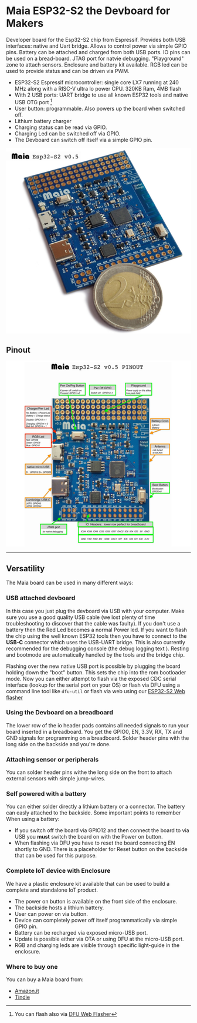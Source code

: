 # Maia ESP32-S2 the Devboard for Makers

Developer board for the Esp32-S2 chip from Espressif. Provides both USB interfaces: native and Uart bridge. Allows to control power via simple GPIO pins. Battery can be attached and charged from both USB ports. IO pins can be used on a bread-board. JTAG port for natvie debugging. "Playground" zone to attach sensors. Enclosure and battery kit available. RGB led can be used to provide status and can be driven via PWM.

- ESP32-S2 Espressif microcontroller: single core LX7 running at 240 MHz along with a RISC-V ultra lo power CPU. 320KB Ram, 4MB flash
- With 2 USB ports:  UART bridge to use all known ESP32 tools and native USB OTG port [^1]
- User button: programmable. Also powers up the board when switched off.
- Lithium battery charger
- Charging status can be read via GPIO. 
- Charging Led can be switched off via GPIO.
- The Devboard can switch off itself via a simple GPIO pin.


![images](images/Maiav0.5-dimensions-1200x1200.jpg)


[^1]: You can flash also via [DFU Web Flasher](https://dfu.stetelthings.com)

## Pinout

![images](images/Maiav0.5-Pinout-1200x1200.jpg)



---

## **Versatility** 

The Maia board can be used in many different ways:

### USB attached devboard
In this case you just plug the devboard via USB with your computer. Make sure you use a good quality USB cable (we lost plenty of time troubleshooting to discover that the cable was faulty). 
If you don't use a battery then the Red Led becomes a normal Power led. 
If you want to flash the chip using the well known ESP32 tools then you have to connect to the **USB-C** connector which uses the USB-UART bridge. This is also currently recommended for the debugging console (the debug logging text ). Resting and bootmode are automatically handled by the tools and the bridge chip.

Flashing over the new native USB port is possible by plugging the board holding down the "boot" button. This sets the chip into the rom bootloader mode. 
Now you can either attempt to flash via the exposed CDC serial interface (lookup for the serial port on your OS) or flash via DFU using a command line tool like `dfu-util` or flash via web using our [ESP32-S2 Web flasher](https://dfu.stetelthings.com)

### Using the Devboard on a breadboard
The lower row of the io header pads contains all needed signals to run your board inserted in a breadboard. 
You get the GPIO0, EN, 3.3V, RX, TX and GND signals for programming on a breadboard.
Solder header pins with the long side on the backside and you're done.


### Attaching sensor or peripherals
You can solder header pins withe the long side on the front to attach external sensors with simple jump-wires.

### Self powered with a battery
You can either solder directly a lithium battery or a connector.
The battery can easly attached to the backside.
Some important points to remember When using a battery:

- If you switch off the board via GPIO12 and then connect the board to via USB you **must** switch the board on with the Power on button.
- When flashing via DFU you have to reset the board connecting EN shortly to GND. There is a placeholder for Reset button on the backside that can be used for this purpose.

### Complete IoT device with Enclosure
We have a plastic enclosure kit available that can be used to build a complete and standalone IoT product. 

- The power on button is available on the front side of the enclosure. 
- The backside hosts a lithium battery.
- User can power on via button. 
- Device can completely power off itself programmatically via simple GPIO pin.
- Battery can be recharged via exposed micro-USB port.
- Update is possible either via OTA or using DFU at the micro-USB port.
- RGB and charging leds are visible through specific light-guide in the enclosure.

### Where to buy one

You can buy a Maia board from:
- [Amazon.it](https://amzn.to/2Nnwgw7)
- [Tindie](https://bit.ly/MaiaTindie)    